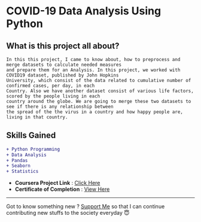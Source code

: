 # COVID-19 Data Analysis Using Python

## What is this project all about?

```
In this this project, I came to know about, how to preprocess and merge datasets to calculate needed measures
and prepare them for an Analysis. In this project, we worked with COVID19 dataset, published by John Hopkins 
University, which consist of the data related to cumulative number of confirmed cases, per day, in each 
Country. Also we have another dataset consist of various life factors, scored by the people living in each 
country around the globe. We are going to merge these two datasets to see if there is any relationship between 
the spread of the the virus in a country and how happy people are, living in that country.
```

## Skills Gained

```diff
+ Python Programming
+ Data Analysis
+ Pandas
+ Seaborn
+ Statistics
```

- **Coursera Project Link** : [Click Here](https://www.coursera.org/projects/covid19-data-analysis-using-python)
- **Certificate of Completion** : [View Here](https://coursera.org/share/023fa204042cbfa14db426c95a09d237)

---

Got to know something new ? [Support Me](https://paypal.me/shubhadeepmandal394?locale.x=en_GB) so that I can continue contributing new stuffs to the society everyday 😇
